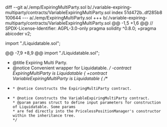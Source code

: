 diff --git a/./emp/ExpiringMultiParty.sol b/./variable-expiring-multiparty/contracts/VariableExpiringMultiParty.sol
index 51d472b..df285b8 100644
--- a/./emp/ExpiringMultiParty.sol
+++ b/./variable-expiring-multiparty/contracts/VariableExpiringMultiParty.sol
@@ -1,5 +1,6 @@
 // SPDX-License-Identifier: AGPL-3.0-only
 pragma solidity ^0.8.0;
+pragma abicoder v2;
 
 import "./Liquidatable.sol";
 
@@ -7,9 +8,9 @@ import "./Liquidatable.sol";
  * @title Expiring Multi Party.
  * @notice Convenient wrapper for Liquidatable.
  */
-contract ExpiringMultiParty is Liquidatable {
+contract VariableExpiringMultiParty is Liquidatable {
     /**
-     * @notice Constructs the ExpiringMultiParty contract.
+     * @notice Constructs the VariableExpiringMultiParty contract.
      * @param params struct to define input parameters for construction of Liquidatable. Some params
      * are fed directly into the PricelessPositionManager's constructor within the inheritance tree.
      */
